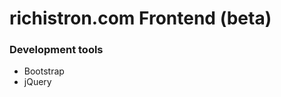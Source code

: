 richistron.com Frontend (beta)
===============================

### Development tools
* Bootstrap
* jQuery